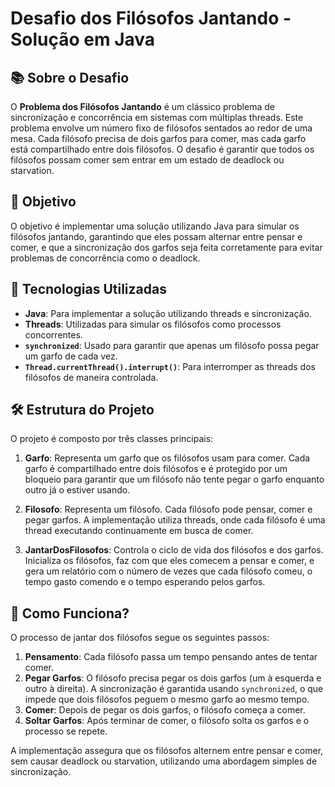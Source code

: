# Desafio dos Filósofos Jantando - Solução em Java

## 📚 Sobre o Desafio

O **Problema dos Filósofos Jantando** é um clássico problema de sincronização e concorrência em sistemas com múltiplas threads. Este problema envolve um número fixo de filósofos sentados ao redor de uma mesa. Cada filósofo precisa de dois garfos para comer, mas cada garfo está compartilhado entre dois filósofos. O desafio é garantir que todos os filósofos possam comer sem entrar em um estado de deadlock ou starvation.

## 🚀 Objetivo

O objetivo é implementar uma solução utilizando Java para simular os filósofos jantando, garantindo que eles possam alternar entre pensar e comer, e que a sincronização dos garfos seja feita corretamente para evitar problemas de concorrência como o deadlock.

## 🔧 Tecnologias Utilizadas

- **Java**: Para implementar a solução utilizando threads e sincronização.
- **Threads**: Utilizadas para simular os filósofos como processos concorrentes.
- **`synchronized`**: Usado para garantir que apenas um filósofo possa pegar um garfo de cada vez.
- **`Thread.currentThread().interrupt()`**: Para interromper as threads dos filósofos de maneira controlada.

## 🛠 Estrutura do Projeto

O projeto é composto por três classes principais:

1. **Garfo**: Representa um garfo que os filósofos usam para comer. Cada garfo é compartilhado entre dois filósofos e é protegido por um bloqueio para garantir que um filósofo não tente pegar o garfo enquanto outro já o estiver usando.

2. **Filosofo**: Representa um filósofo. Cada filósofo pode pensar, comer e pegar garfos. A implementação utiliza threads, onde cada filósofo é uma thread executando continuamente em busca de comer.

3. **JantarDosFilosofos**: Controla o ciclo de vida dos filósofos e dos garfos. Inicializa os filósofos, faz com que eles comecem a pensar e comer, e gera um relatório com o número de vezes que cada filósofo comeu, o tempo gasto comendo e o tempo esperando pelos garfos.

## 📝 Como Funciona?

O processo de jantar dos filósofos segue os seguintes passos:

1. **Pensamento**: Cada filósofo passa um tempo pensando antes de tentar comer.
2. **Pegar Garfos**: O filósofo precisa pegar os dois garfos (um à esquerda e outro à direita). A sincronização é garantida usando `synchronized`, o que impede que dois filósofos peguem o mesmo garfo ao mesmo tempo.
3. **Comer**: Depois de pegar os dois garfos, o filósofo começa a comer.
4. **Soltar Garfos**: Após terminar de comer, o filósofo solta os garfos e o processo se repete.

A implementação assegura que os filósofos alternem entre pensar e comer, sem causar deadlock ou starvation, utilizando uma abordagem simples de sincronização.
